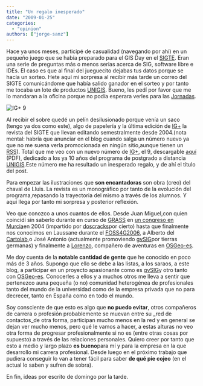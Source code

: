 ```yaml
---
title: "Un regalo inesperado"
date: "2009-01-25"
categories: 
  - "opinion"
authors: ["jorge-sanz"]
---
```


Hace ya unos meses, participé de casualidad (navegando por ahí) en un pequeño juego que se había preparado para el GIS Day en el [SIGTE](http://www.sigte.udg.es). Eran una serie de preguntas más o menos serias acerca de SIG, software libre e IDEs. El caso es que al final del jueguecito dejabas tus datos porque se hacía un sorteo. Hete aquí mi sorpresa al recibir más tarde un correo del SIGTE comunicándome que había salido ganador en el sorteo y por tanto me tocaba un lote de productos [UNIGIS](http://www.unigis.es). Bueno, les pedí por favor que me lo mandaran a la oficina porque no podía esperara verles para las [Jornadas](http://www.sigte.udg.es/jornadassiglibre/).

![IG+ 9](/imgs/2009/04/ig9.png?w=150 "Portada del número 9 de IG+ ")

Al recibir el sobre quedé un pelín desilusionado porque venía un saco (tengo ya dos como este), algo de papelería y la última edición de [IG+](http://www.unigis.es/index.php/?page=61) la revista del SIGTE que llevan editando semestralmente desde 2004.(nota mental: habría que anunciar en el blog cuando salga un número nuevo ya que no me suena verla promocionada en ningún sitio,aunque tienen un [RSS](http://www.unigis.es/uploads/File/revistas/revista.xml)). Total que me veo con un nuevo número de [IG+](http://www.unigis.es/index.php/?page=61), el 9, descargable [aquí](http://www.unigis.es/uploads/File/revistas/revistaGIS_2008.pdf) (PDF), dedicado a los ya 10 años del programa de postgrado a distancia [UNIGIS](http://www.unigis.es).Este número me ha resultado un inesperado regalo, y de ahí el título del post.

Para empezar las ilustraciones que **son encantadoras** son obra (creo) del chaval de Lluis. La revista es un monográfico por tanto de la evolución del programa,repasando la trayectoria del mismo a través de los alumnos. Y aquí llega por tanto mi sorpresa y posterior reflexión.

Veo que conozco a unos cuantos de ellos. Desde Juan Miguel,con quien coincidí sin saberlo durante en curso de [GRASS](http://grass.itc.it) en [un congreso en Murcia](http://www.um.es/congresoMCSIGT/)en 2004 (impartido por [dos](http://webs.um.es/palazon/miwiki/doku.php?id=inicio)[cracks](http://webs.um.es/alonsarp/miwiki/doku.php)por cierto) hasta que finalmente nos conocimos en Laussane durante el [FOSS4G2006](http://www.foss4g2006.org/), a Alberto del [Cartolab](http://cartolab.udc.es/),o José Antonio (actualmente promoviendo [gvSIG](http://gvsig.org)por tierras germanas) y finalmente a [Lorenzo](http://www.ominiverdi.com), compañero de aventuras en [OSGeo-es](http://es.osgeo.org).

Me doy cuenta de la **notable cantidad de gente** que he conocido en poco más de 3 años. Supongo que ello se debe a las listas, a los saraos, a este blog, a participar en un proyecto apasionante como es [gvSIG](http://gvsig.org)y otro tanto con [OSGeo-es](http://es.osgeo.org). Conocerles a ellos y a muchos otros me lleva a sentir que pertenezco auna pequeña (o no) comunidad heterogénea de profesionales tanto del mundo de la universidad como de la empresa privada que no para decrecer, tanto en España como en todo el mundo.

Soy consciente de que esto es algo que **no puedo evitar**, otros compañeros de carrera o profesión probablemente se muevan entre su _red de contactos_de otra forma, participan mucho menos en la red y en general se dejan ver mucho menos, pero qué le vamos a hacer, a estas alturas no veo otra forma de progresar profesionalmente si no es (entre otras cosas por supuesto) a través de las relaciones personales. Quiero creer por tanto que esto a medio y largo plazo **es bueno**para mí y para la empresa en la que desarrollo mi carrera profesional. Desde luego en el próximo trabajo que pudiera conseguir lo van a tener fácil para saber **de qué pie cojeo** (en el actual lo saben y sufren de sobra).

En fin, ideas por escrito de domingo por la tarde.
